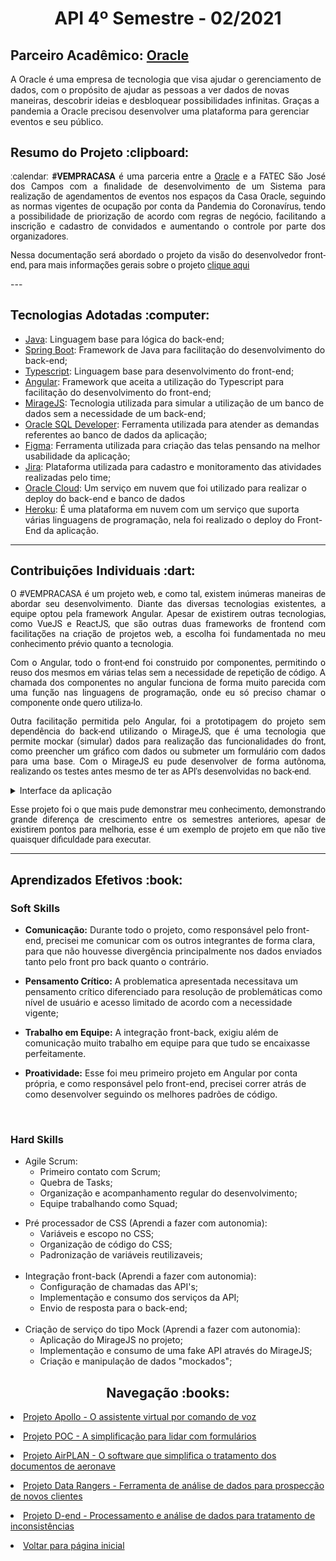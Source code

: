 <html>
<body>
 <h1 align="center"> API 4º Semestre - 02/2021</h1>
 <h2> Parceiro Acadêmico: <a href="https://www.oracle.com/br/">Oracle</a></h2>
  A Oracle é uma empresa de tecnologia que visa ajudar o gerenciamento de dados, com o propósito de ajudar as pessoas a ver dados de novas maneiras, descobrir ideias e desbloquear possibilidades infinitas. Graças a pandemia a Oracle precisou desenvolver uma plataforma para gerenciar eventos e seu público.
  <h2 style="font-family:roboto;"> Resumo do Projeto :clipboard:</h2>
  <p align="justify" style="font-family:roboto;"> :calendar: <b>#VEMPRACASA</b> é uma parceria entre a <a href="https://www.oracle.com/br/index.html">Oracle</a> e a FATEC São José dos Campos com a finalidade de desenvolvimento de um Sistema para realização de agendamentos de eventos nos espaços da Casa Oracle, seguindo as normas vigentes de ocupação por conta da Pandemia do Coronavírus, tendo a possibilidade de priorização de acordo com regras de negócio, facilitando a inscrição e cadastro de convidados e aumentando o controle por parte dos organizadores.</p>
  <p align="justify" style="font-family:roboto;">Nessa documentação será abordado o projeto da visão do desenvolvedor front-end, para mais informações gerais sobre o projeto <a href="https://github.com/GabrielSG20/API4Sem2021">clique aqui</a></p>
  ---
  
  <h2 style="font-family:roboto;"> Tecnologias Adotadas :computer:</h2>
  
  * [Java](https://www.java.com/pt_BR/): Linguagem base para lógica do back-end;
  * [Spring Boot](https://spring.io/): Framework de Java para facilitação do desenvolvimento do back-end;
  * [Typescript](https://www.javascript.com/): Linguagem base para desenvolvimento do front-end;
  * [Angular](https://angular.io/): Framework que aceita a utilização do Typescript para facilitação do desenvolvimento do front-end;
  * [MirageJS](https://miragejs.com/): Tecnologia utilizada para simular a utilização de um banco de dados sem a necessidade de um back-end;
  * [Oracle SQL Developer](https://www.oracle.com/tools/downloads/sqldev-downloads.html): Ferramenta utilizada para atender as demandas referentes ao banco de dados da aplicação;
  * [Figma](https://www.figma.com/): Ferramenta utilizada para criação das telas pensando na melhor usabilidade da aplicação;
  * [Jira](https://vempracasa.atlassian.net/): Plataforma utilizada para cadastro e monitoramento das atividades realizadas pelo time;
  * [Oracle Cloud](https://www.oracle.com/br/cloud/): Um serviço em nuvem que foi utilizado para realizar o deploy do back-end e banco de dados
  * [Heroku](https://www.heroku.com/platform): É uma plataforma em nuvem com um serviço que suporta várias linguagens de programação, nela foi realizado o deploy do Front-End da aplicação.
  ---
  
  <h2 style="font-family:roboto;"> Contribuições Individuais :dart:</h2>
<p align="justify" style="font-family:roboto;">O #VEMPRACASA é um projeto web, e como tal, existem inúmeras maneiras de abordar seu desenvolvimento. Diante das diversas tecnologias existentes, a equipe optou pela framework Angular. Apesar de existirem outras tecnologias, como VueJS e ReactJS, que são outras duas frameworks de frontend com facilitações na criação de projetos web, a escolha foi fundamentada no meu conhecimento prévio quanto a tecnologia.</p>
 <p align="justify" style="font-family:roboto;">Com o Angular, todo o front-end foi construido por componentes, permitindo o reuso dos mesmos em várias telas sem a necessidade de repetição de código. A chamada dos componentes no angular funciona de forma muito parecida com uma função nas linguagens de programação, onde eu só preciso chamar o componente onde quero utiliza-lo.</p>
 <p align="justify" style="font-family:roboto;">Outra facilitação permitida pelo Angular, foi a prototipagem do projeto sem dependência do back-end utilizando o MirageJS, que é uma tecnologia que permite mockar (simular) dados para realização das funcionalidades do front, como preencher um gráfico com dados ou submeter um formulário com dados para uma base. Com o MirageJS eu pude desenvolver de forma autônoma, realizando os testes antes mesmo de ter as API's desenvolvidas no back-end.</p>
   <details>
  <summary>Interface da aplicação</summary>
   <p align="center">
     <video src="https://user-images.githubusercontent.com/61523979/189658833-ef25e07d-417e-4832-8a5b-7613ce5d8853.mp4" controls="controls" style="max-rate: 730px;">
     </video>  
   </p>
  </details>
 <p align="justify" style="font-family:roboto;">Esse projeto foi o que mais pude demonstrar meu conhecimento, demonstrando grande diferença de crescimento entre os semestres anteriores, apesar de existirem pontos para melhoria, esse é um exemplo de projeto em que não tive quaisquer dificuldade para executar.</p>
 
  ---
   
  <h2 style="font-family:roboto;"> Aprendizados Efetivos :book:</h2>
 
 <h3 align="justify">Soft Skills</h3>
 
   * <b>Comunicação:</b> Durante todo o projeto, como responsável pelo front-end, precisei me comunicar com os outros integrantes de forma clara, para que não houvesse divergência principalmente nos dados enviados tanto pelo front pro back quanto o contrário.
 
  * <b>Pensamento Crítico:</b> A problematica apresentada necessitava um pensamento crítico diferenciado para resolução de problemáticas como nível de usuário e acesso limitado de acordo com a necessidade vigente;
  * <b>Trabalho em Equipe:</b> A integração front-back, exigiu além de comunicação muito trabalho em equipe para que tudo se encaixasse perfeitamente.
  * <b>Proatividade:</b> Esse foi meu primeiro projeto em Angular por conta própria, e como responsável pelo front-end, precisei correr atrás de como desenvolver seguindo os melhores padrões de código.
 <br>
  <h3 align="justify">Hard Skills</h3>
   <ul>
    <li>Agile Scrum:
      <ul>
        <li>Primeiro contato com Scrum;</li>
        <li>Quebra de Tasks;</li>
        <li>Organização e acompanhamento regular do desenvolvimento;</li>   
        <li>Equipe trabalhando como Squad;</li>
      </ul>
     </li>
   </ul>
  <ul>
     <li>Pré processador de CSS (Aprendi a fazer com autonomia):
  <ul>
    <li>Variáveis e escopo no CSS;</li>
    <li>Organização de código do CSS;</li>   
    <li>Padronização de variáveis reutilizaveis;</li>
    </ul></li>
   <br>
   <li>Integração front-back (Aprendi a fazer com autonomia):
  <ul>
    <li>Configuração de chamadas das API's;</li>
    <li>Implementação e consumo dos serviços da API;</li>   
    <li>Envio de resposta para o back-end;</li>
    </ul></li>
   <br>
   <li>Criação de serviço do tipo Mock (Aprendi a fazer com autonomia):
  <ul>
    <li>Aplicação do MirageJS no projeto;</li>
    <li>Implementação e consumo de uma fake API através do MirageJS;</li>   
    <li>Criação e manipulação de dados "mockados";</li>
    </ul></li>
  </ul>
  </ul>
  <h2 align="center"> Navegação :books:</h2>
 <p align="justify" style="font-family:roboto;"><li><a href="https://github.com/MikeBBatista/dossie/blob/main/API_1.md">Projeto Apollo - O assistente virtual por comando de voz</a></li></p>
  <p align="justify" style="font-family:roboto;"><li><a href="https://github.com/MikeBBatista/dossie/blob/main/API_2.md">Projeto POC - A simplificação para lidar com formulários</a></li></p>
  <p align="justify" style="font-family:roboto;"><li><a href="https://github.com/MikeBBatista/dossie/blob/main/API_3.md">Projeto AirPLAN - O software que simplifica o tratamento dos documentos de aeronave</a></li></p>
 <p align="justify" style="font-family:roboto;"><li><a href="https://github.com/MikeBBatista/dossie/blob/main/API_5.md">Projeto Data Rangers - Ferramenta de análise de dados para prospecção de novos clientes</a></li></p>
  <p align="justify" style="font-family:roboto;"><li><a href="https://github.com/MikeBBatista/dossie/blob/main/API_6.md">Projeto D-end - Processamento e análise de dados para tratamento de inconsistências</a></li></p>
  <p align="justify" style="font-family:roboto;"><li><a href="https://github.com/MikeBBatista/dossie/blob/main/README.md">Voltar para página inicial</a></li></p>
  
</body>
</html>
